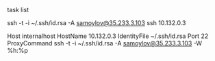 task list

ssh -t -i ~/.ssh/id.rsa -A samoylov@35.233.3.103 ssh 10.132.0.3

Host internalhost
HostName 10.132.0.3 
IdentityFile ~/.ssh/id.rsa
Port 22
ProxyCommand ssh -t -i ~/.ssh/id.rsa -A samoylov@35.233.3.103 -W %h:%p
